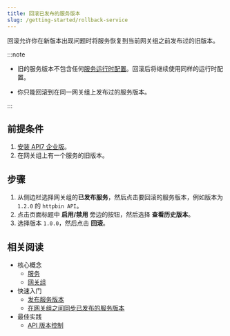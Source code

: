 ```yaml
---
title: 回滚已发布的服务版本
slug: /getting-started/rollback-service
---
```


回滚允许你在新版本出现问题时将服务恢复到当前网关组之前发布过的旧版本。

:::note

* 旧的服务版本不包含任何[服务运行时配置](../key-concepts/services.md#service-runtime-configurations)。回滚后将继续使用同样的运行时配置。

* 你只能回滚到在同一网关组上发布过的服务版本。

:::

## 前提条件

1. [安装 API7 企业版](./install-api7-ee.md)。
2. 在网关组上有一个服务的旧版本。

## 步骤

1. 从侧边栏选择网关组的**已发布服务**，然后点击要回滚的服务版本，例如版本为 `1.2.0` 的 `httpbin API`。
2. 点击页面标题中 **启用/禁用** 旁边的按钮，然后选择 **查看历史版本**。
3. 选择版本 `1.0.0`，然后点击 **回滚**。

## 相关阅读

- 核心概念
  - [服务](../key-concepts/services.md)
  - [网关组](../key-concepts/gateway-groups.md)
- 快速入门
  - [发布服务版本](publish-service.md)
  - [在网关组之间同步已发布的服务版本](sync-service.md)
- 最佳实践
  - [API 版本控制](../best-practices/api-version-control.md)
